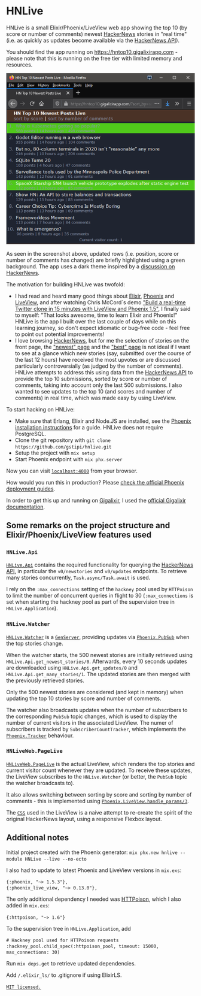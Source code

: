 # HNLive

HNLive is a small Elixir/Phoenix/LiveView web app showing the top 10 (by score or number of comments) newest [HackerNews](https://news.ycombinator.com/) stories in "real time" (i.e. as quickly as updates become available via the [HackerNews API](https://github.com/HackerNews/API)).

You should find the app running on https://hntop10.gigalixirapp.com - please note that this is running on the free tier with limited memory and resources.

![A screenshot of the HNLive app, showing the top 10 newest HN posts sorted by score](screenshot1.png)

As seen in the screenshot above, updated rows (i.e. position, score or number of comments has changed) are briefly highlighted using a green background. The app uses a dark theme inspired by a [discussion on HackerNews](https://news.ycombinator.com/item?id=23197966). 

The motivation for building HNLive was twofold:
  * I had read and heard many good things about [Elixir](https://elixir-lang.org/), [Phoenix](https://www.phoenixframework.org/) and [LiveView](https://hexdocs.pm/phoenix_live_view/Phoenix.LiveView.html), and after watching Chris McCord`s demo ["Build a real-time Twitter clone in 15 minutes with LiveView and Phoenix 1.5"](https://www.youtube.com/watch?v=MZvmYaFkNJI), I finally said to myself: "That looks awesome, time to learn Elixir and Phoenix!" HNLive is the app I built over the last couple of days while on this learning journey, so don't expect idiomatic or bug-free code - feel free to point out potential improvements!
  * I love browsing [HackerNews](https://news.ycombinator.com/), but for me the selection of stories on the front page, the ["newest" page](https://news.ycombinator.com/newest) and the ["best" page](https://news.ycombinator.com/best) is not ideal if I want to see at a glance which new stories (say, submitted over the course of the last 12 hours) have received the most upvotes or are discussed particularly controversially (as judged by the number of comments). HNLive attempts to address this using data from the [HackerNews API](https://github.com/HackerNews/API) to provide the top 10 submissions, sorted by score or number of comments, taking into account only the last 500 submissions. I also wanted to see updates to the top 10 (and scores and number of comments) in real time, which was made easy by using LiveView. 

To start hacking on HNLive:

  * Make sure that Erlang, Elixir and Node.JS are installed, see the [Phoenix installation instructions](https://hexdocs.pm/phoenix/installation.html) for a guide. HNLive does not require PostgreSQL.
  * Clone the git repository with `git clone https://github.com/gstipi/hnlive.git`
  * Setup the project with `mix setup`
  * Start Phoenix endpoint with `mix phx.server`

Now you can visit [`localhost:4000`](http://localhost:4000) from your browser.

How would you run this in production? Please [check the official Phoenix deployment guides](https://hexdocs.pm/phoenix/deployment.html).

In order to get this up and running on [Gigalixir](https://www.gigalixir.com/), I used the [official Gigalixir documentation](https://gigalixir.readthedocs.io/en/latest/index.html).

## Some remarks on the project structure and Elixir/Phoenix/LiveView features used


### `HNLive.Api`

[`HNLive.Api`](lib/hnlive/api.ex) contains the required functionality for querying the [HackerNews API](https://github.com/HackerNews/API), in particular the `v0/newstories` and `v0/updates` endpoints. To retrieve many stories concurrently, `Task.async/Task.await` is used. 

I rely on the `:max_connections` setting of the `hackney` pool used by `HTTPoison` to limit the number of concurrent queries in flight to 30 (`:max_connections` is set when starting the hackney pool as part of the supervision tree in `HNLive.Application`).


### `HNLive.Watcher`

[`HNLive.Watcher`](lib/hnlive/watcher.ex) is a [`GenServer`](https://hexdocs.pm/elixir/GenServer.html), providing updates via [`Phoenix.PubSub`](https://hexdocs.pm/phoenix_pubsub/Phoenix.PubSub.html) when the top stories change. 

When the watcher starts, the 500 newest stories are initially retrieved using `HNLive.Api.get_newest_stories/0`. Afterwards, every 10 seconds updates are downloaded using `HNLive.Api.get_updates/0` and `HNLive.Api.get_many_stories/1`. The updated stories are then merged with the previously retrieved stories. 

Only the 500 newest stories are considered (and kept in memory) when updating the top 10 stories by score and number of comments.  

The watcher also broadcasts updates when the number of subscribers to the corresponding `PubSub` topic changes, which is used to display the number of current visitors in the associated LiveView. The numer of subscribers is tracked by `SubscriberCountTracker`, which implements the [`Phoenix.Tracker`](https://hexdocs.pm/phoenix_pubsub/Phoenix.Tracker.html) behaviour. 

### `HNLiveWeb.PageLive`

[`HNLiveWeb.PageLive`](lib/hnlive_web/live/page_live.ex) is the actual LiveView, which renders the top stories and current visitor count whenever they are updated. To receive these updates, the LiveView subscribes to the `HNLive.Watcher` (or better, the `PubSub` topic the watcher broadcasts to).

It also allows switching between sorting by score and sorting by number of comments - this is implemented using [`Phoenix.LiveView.handle_params/3`](https://hexdocs.pm/phoenix_live_view/Phoenix.LiveView.html#module-handle_params-3).

The [`CSS`](assets/css/app.scss) used in the LiveView is a naive attempt to re-create the spirit of the original HackerNews layout, using a responsive Flexbox layout. 

## Additional notes

Initial project created with the Phoenix generator: `mix phx.new hnlive --module HNLive --live --no-ecto`

I also had to update to latest Phoenix and LiveView versions in `mix.exs`:

``` 
{:phoenix, "~> 1.5.3"},
{:phoenix_live_view, "~> 0.13.0"},
```

The only additional dependency I needed was [HTTPoison](https://hexdocs.pm/httpoison/HTTPoison.html), which I also added in `mix.exs`:

`{:httpoison, "~> 1.6"}`

To the supervision tree in `HNLive.Application`, add 

```
# Hackney pool used for HTTPoison requests
:hackney_pool.child_spec(:httpoison_pool, timeout: 15000, max_connections: 30)
```

Run `mix deps.get` to retrieve updated dependencies.

Add `/.elixir_ls/` to .gitignore if using ElixirLS.

[`MIT licensed.`](LICENSE)
